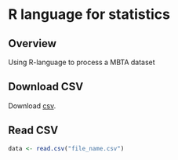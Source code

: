 # R language for statistics
## Overview
Using R-language to process a MBTA dataset

## Download CSV
Download [csv](https://mbta-massdot.opendata.arcgis.com/datasets/a2d15ddd86b34867a31cd4b8e0a83932_0/explore).
## Read CSV
```r
data <- read.csv("file_name.csv")

```

